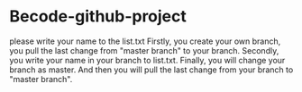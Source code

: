 # Becode-github-project
please write your name to the list.txt
Firstly, you create your own branch, you pull the last change from "master branch" to your branch.
Secondly, you write your name in your branch to list.txt.
Finally, you will change your branch as master. And then you will pull the last change from your branch to "master branch". 

